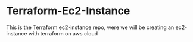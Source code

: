 # Terraform-Ec2-Instance
This is the Terraform ec2-instance repo, were we will be creating an ec2-instance with terraform on aws cloud

